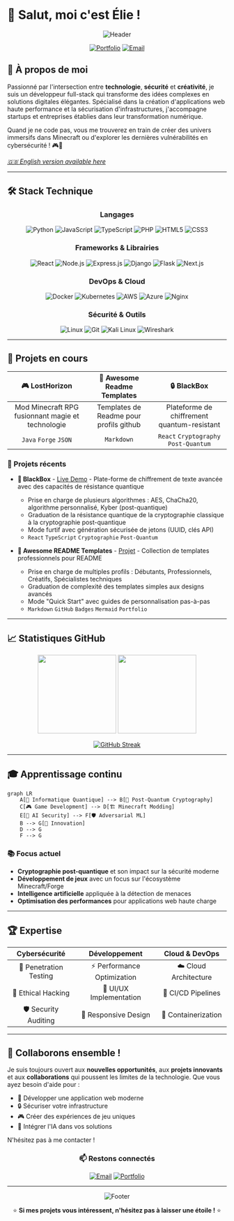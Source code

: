 <!-- meta -->
<meta name="keywords" content="développeur fullstack, cybersécurité, react, python, portfolio, ethical hacking, dev, web dev">
<meta name="author" content="Élie du Cailar">

# 👋 Salut, moi c'est Élie !

<div align="center">

![Header](https://capsule-render.vercel.app/api?type=waving&color=gradient&customColorList=6&height=300&section=header&text=Développeur%20Full-Stack&fontSize=50&fontColor=fff&animation=twinkling&fontAlignY=35&desc=Cybersécurité%20•%20Innovation%20•%20Gaming&descAlignY=55&descSize=20)

[![Portfolio](https://img.shields.io/badge/Portfolio-FF5722?style=for-the-badge&logo=todoist&logoColor=white)](https://elie-dev.vercel.app/)
[![Email](https://img.shields.io/badge/Email-D14836?style=for-the-badge&logo=gmail&logoColor=white)](mailto:elieducailar@gmail.com)

</div>

## 🚀 À propos de moi

Passionné par l'intersection entre **technologie**, **sécurité** et **créativité**, je suis un développeur full-stack qui transforme des idées complexes en solutions digitales élégantes. Spécialisé dans la création d'applications web haute performance et la sécurisation d'infrastructures, j'accompagne startups et entreprises établies dans leur transformation numérique.

Quand je ne code pas, vous me trouverez en train de créer des univers immersifs dans Minecraft ou d'explorer les dernières vulnérabilités en cybersécurité ! 🎮🔐

*[🇬🇧 English version available here](./EN-README.md)*

---

## 🛠️ Stack Technique

<div align="center">

### Langages
![Python](https://img.shields.io/badge/Python-3776AB?style=for-the-badge&logo=python&logoColor=white)
![JavaScript](https://img.shields.io/badge/JavaScript-F7DF1E?style=for-the-badge&logo=javascript&logoColor=black)
![TypeScript](https://img.shields.io/badge/TypeScript-007ACC?style=for-the-badge&logo=typescript&logoColor=white)
![PHP](https://img.shields.io/badge/PHP-777BB4?style=for-the-badge&logo=php&logoColor=white)
![HTML5](https://img.shields.io/badge/HTML5-E34F26?style=for-the-badge&logo=html5&logoColor=white)
![CSS3](https://img.shields.io/badge/CSS3-1572B6?style=for-the-badge&logo=css3&logoColor=white)

### Frameworks & Librairies
![React](https://img.shields.io/badge/React-20232A?style=for-the-badge&logo=react&logoColor=61DAFB)
![Node.js](https://img.shields.io/badge/Node.js-43853D?style=for-the-badge&logo=node.js&logoColor=white)
![Express.js](https://img.shields.io/badge/Express.js-404D59?style=for-the-badge)
![Django](https://img.shields.io/badge/Django-092E20?style=for-the-badge&logo=django&logoColor=white)
![Flask](https://img.shields.io/badge/Flask-000000?style=for-the-badge&logo=flask&logoColor=white)
![Next.js](https://img.shields.io/badge/Next.js-000000?style=for-the-badge&logo=next.js&logoColor=white)

### DevOps & Cloud
![Docker](https://img.shields.io/badge/Docker-2496ED?style=for-the-badge&logo=docker&logoColor=white)
![Kubernetes](https://img.shields.io/badge/Kubernetes-326CE5?style=for-the-badge&logo=kubernetes&logoColor=white)
![AWS](https://img.shields.io/badge/AWS-232F3E?style=for-the-badge&logo=amazon-aws&logoColor=white)
![Azure](https://img.shields.io/badge/Azure-0078D4?style=for-the-badge&logo=microsoft-azure&logoColor=white)
![Nginx](https://img.shields.io/badge/Nginx-009639?style=for-the-badge&logo=nginx&logoColor=white)

### Sécurité & Outils
![Linux](https://img.shields.io/badge/Linux-FCC624?style=for-the-badge&logo=linux&logoColor=black)
![Git](https://img.shields.io/badge/Git-F05032?style=for-the-badge&logo=git&logoColor=white)
![Kali Linux](https://img.shields.io/badge/Kali%20Linux-557C94?style=for-the-badge&logo=kali-linux&logoColor=white)
![Wireshark](https://img.shields.io/badge/Wireshark-1679A7?style=for-the-badge&logo=wireshark&logoColor=white)

</div>

---

## 🎯 Projets en cours

<div align="center">

| 🎮 **LostHorizon** | 💼 **Awesome Readme Templates** | 🔒 **BlackBox** |
|:---:|:---:|:---:|
| Mod Minecraft RPG fusionnant magie et technologie | Templates de Readme pour profils github | Plateforme de chiffrement quantum-resistant |
| `Java` `Forge` `JSON` | `Markdown` | `React` `Cryptography` `Post-Quantum` |

</div>

### 🌟 Projets récents

- **🎯 BlackBox** - [Live Demo](https://blackbox-demo.vercel.app/) - Plate-forme de chiffrement de texte avancée avec des capacités de résistance quantique
    - Prise en charge de plusieurs algorithmes : AES, ChaCha20, algorithme personnalisé, Kyber (post-quantique)
    - Graduation de la résistance quantique de la cryptographie classique à la cryptographie post-quantique
    - Mode furtif avec génération sécurisée de jetons (UUID, clés API)
    - `React` `TypeScript` `Cryptographie` `Post-Quantum`

- **📜 Awesome README Templates** - [Projet](https://github.com/elieduclr/Awesome-Readme-Templates) - Collection de templates professionnels pour README
    - Prise en charge de multiples profils : Débutants, Professionnels, Créatifs, Spécialistes techniques
    - Graduation de complexité des templates simples aux designs avancés
    - Mode "Quick Start" avec guides de personnalisation pas-à-pas
    - `Markdown` `GitHub` `Badges` `Mermaid` `Portfolio`

---

## 📈 Statistiques GitHub

<div align="center">

<!--STATS-TIMESTAMP:1748895911-->

<img height="180em" src="https://github-readme-stats.vercel.app/api?username=elieduclr&theme=tokyonight&show_icons=true&hide_border=true&count_private=true&v=<!--STATS-TIMESTAMP:1748895911-->" />
<img height="180em" src="https://github-readme-stats.vercel.app/api/top-langs/?username=elieduclr&theme=tokyonight&layout=compact&hide_border=true&v=<!--STATS-TIMESTAMP:1748895911-->" />

[![GitHub Streak](https://streak-stats.demolab.com/?user=elieduclr&theme=tokyonight&hide_border=true&v=<!--STATS-TIMESTAMP:1748895911-->)](https://git.io/streak-stats)

</div>

---

## 🎓 Apprentissage continu

```mermaid
graph LR
    A[🔬 Informatique Quantique] --> B[🔐 Post-Quantum Cryptography]
    C[🎮 Game Development] --> D[🏗️ Minecraft Modding]
    E[🤖 AI Security] --> F[🛡️ Adversarial ML]
    B --> G[🚀 Innovation]
    D --> G
    F --> G
```

### 📚 Focus actuel
- **Cryptographie post-quantique** et son impact sur la sécurité moderne
- **Développement de jeux** avec un focus sur l'écosystème Minecraft/Forge
- **Intelligence artificielle** appliquée à la détection de menaces
- **Optimisation des performances** pour applications web haute charge

---

## 🏆 Expertise

<div align="center">

| Cybersécurité | Développement | Cloud & DevOps |
|:---:|:---:|:---:|
| 🎯 Penetration Testing | ⚡ Performance Optimization | ☁️ Cloud Architecture |
| 🔐 Ethical Hacking | 🎨 UI/UX Implementation | 🔄 CI/CD Pipelines |
| 🛡️ Security Auditing | 📱 Responsive Design | 🐳 Containerization |

</div>

---

## 💬 Collaborons ensemble !

Je suis toujours ouvert aux **nouvelles opportunités**, aux **projets innovants** et aux **collaborations** qui poussent les limites de la technologie. Que vous ayez besoin d'aide pour :

- 🚀 Développer une application web moderne
- 🔒 Sécuriser votre infrastructure
- 🎮 Créer des expériences de jeu uniques
- 🤖 Intégrer l'IA dans vos solutions

N'hésitez pas à me contacter !

<div align="center">

### 📫 Restons connectés

[![Email](https://img.shields.io/badge/📧%20Email-elieducailar@gmail.com-red?style=for-the-badge)](mailto:elieducailar@gmail.com)
[![Portfolio](https://img.shields.io/badge/🌐%20Portfolio-elie--dev.vercel.app-blue?style=for-the-badge)](https://elie-dev.vercel.app/)

---

![Footer](https://capsule-render.vercel.app/api?type=waving&color=gradient&customColorList=6&height=100&section=footer)

⭐ **Si mes projets vous intéressent, n'hésitez pas à laisser une étoile !** ⭐

</div>
